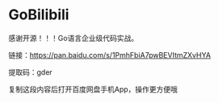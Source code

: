# GoBilibili
感谢开源！！！Go语言企业级代码实战。

链接：https://pan.baidu.com/s/1PmhFbiA7pwBEVItmZXvHYA

提取码：gder 

复制这段内容后打开百度网盘手机App，操作更方便哦
